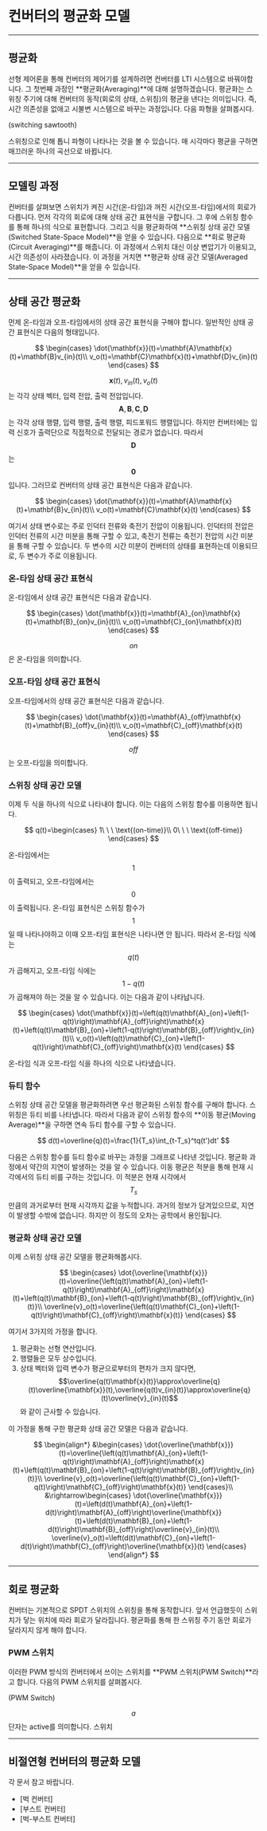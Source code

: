 # 컨버터의 평균화 모델

---

## 평균화
선형 제어론을 통해 컨버터의 제어기를 설계하려면 컨버터를 LTI 시스템으로 바꿔야합니다.
그 첫번째 과정인 **평균화(Averaging)**에 대해 설명하겠습니다.
평균화는 스위칭 주기에 대해 컨버터의 동작(회로의 상태, 스위칭)의 평균을 낸다는 의미입니다.
즉, 시간 의존성을 없애고 시불변 시스템으로 바꾸는 과정입니다.
다음 파형을 살펴봅시다.

(switching sawtooth)

스위칭으로 인해 톱니 파형이 나타나는 것을 볼 수 있습니다.
매 시각마다 평균을 구하면 매끄러운 하나의 곡선으로 바뀝니다.

---

## 모델링 과정
컨버터를 살펴보면 스위치가 켜진 시간(온-타임)과 꺼진 시간(오프-타임)에서의 회로가 다릅니다.
먼저 각각의 회로에 대해 상태 공간 표현식을 구합니다.
그 후에 스위칭 함수를 통해 하나의 식으로 표현합니다.
그리고 식을 평균화하여 **스위칭 상태 공간 모델(Switched State-Space Model)**을 얻을 수 있습니다.
다음으로 **회로 평균화(Circuit Averaging)**를 해줍니다.
이 과정에서 스위치 대신 이상 변압기가 이용되고, 시간 의존성이 사라졌습니다.
이 과정을 거치면 **평균화 상태 공간 모델(Averaged State-Space Model)**을 얻을 수 있습니다.

---

## 상태 공간 평균화
먼제 온-타임과 오프-타임에서의 상태 공간 표현식을 구해야 합니다.
일반적인 상태 공간 표현식은 다음의 형태입니다.

$$
		\begin{cases}
			\dot{\mathbf{x}}(t)=\mathbf{A}\mathbf{x}(t)+\mathbf{B}v_{in}(t)\\
			v_o(t)=\mathbf{C}\mathbf{x}(t)+\mathbf{D}v_{in}(t)
		\end{cases}
$$

$$\mathbf{x}(t),v_{in}(t),v_o(t)$$는 각각 상태 벡터, 입력 전압, 출력 전압입니다.
$$\mathbf{A},\mathbf{B},\mathbf{C},\mathbf{D}$$는 각각 상태 행렬, 입력 행렬, 출력 행렬, 피드포워드 행렬입니다.
하지만 컨버터에는 입력 신호가 출력단으로 직접적으로 전달되는 경로가 없습니다. 따라서 $$\mathbf{D}$$는 $$\mathbf{0}$$입니다.
그러므로 컨버터의 상태 공간 표현식은 다음과 같습니다.

$$
		\begin{cases}
			\dot{\mathbf{x}}(t)=\mathbf{A}\mathbf{x}(t)+\mathbf{B}v_{in}(t)\\
			v_o(t)=\mathbf{C}\mathbf{x}(t)
		\end{cases}
$$

여기서 상태 변수로는 주로 인덕터 전류와 축전기 전압이 이용됩니다.
인덕터의 전압은 인덕터 전류의 시간 미분을 통해 구할 수 있고, 축전기 전류는 축전기 전압의 시간 미분을 통해 구할 수 있습니다.
두 변수의 시간 미분이 컨버터의 상태를 표현하는데 이용되므로, 두 변수가 주로 이용됩니다.

### 온-타임 상태 공간 표현식
온-타임에서 상태 공간 표현식은 다음과 같습니다.

$$
		\begin{cases}
			\dot{\mathbf{x}}(t)=\mathbf{A}_{on}\mathbf{x}(t)+\mathbf{B}_{on}v_{in}(t)\\
			v_o(t)=\mathbf{C}_{on}\mathbf{x}(t)
		\end{cases}
$$

$$on$$은 온-타임을 의미합니다.

### 오프-타임 상태 공간 표현식
오프-타임에서의 상태 공간 표현식은 다음과 같습니다.

$$
		\begin{cases}
			\dot{\mathbf{x}}(t)=\mathbf{A}_{off}\mathbf{x}(t)+\mathbf{B}_{off}v_{in}(t)\\
			v_o(t)=\mathbf{C}_{off}\mathbf{x}(t)
		\end{cases}
$$

$$off$$는 오프-타임을 의미합니다.

### 스위칭 상태 공간 모델
이제 두 식을 하나의 식으로 나타내야 합니다.
이는 다음의 스위칭 함수를 이용하면 됩니다.

$$
q(t)=\begin{cases}
			1\ \ \ \text{(on-time)}\\
			0\ \ \ \text{(off-time)}
		\end{cases}
$$

온-타임에서는 $$1$$이 출력되고, 오프-타임에서는 $$0$$이 출력됩니다. 온-타임 표현식은 스위칭 함수가 $$1$$일 때 나타나야하고 이때 오프-타임 표현식은 나타나면 안 됩니다.
따라서 온-타임 식에는 $$q(t)$$가 곱해지고, 오프-타임 식에는 $$1-q(t)$$가 곱해져야 하는 것을 알 수 있습니다.
이는 다음과 같이 나타납니다.

$$
\begin{cases}
			\dot{\mathbf{x}}(t)=\left(q(t)\mathbf{A}_{on}+\left(1-q(t)\right)\mathbf{A}_{off}\right)\mathbf{x}(t)+\left(q(t)\mathbf{B}_{on}+\left(1-q(t)\right)\mathbf{B}_{off}\right)v_{in}(t)\\
			v_o(t)=\left(q(t)\mathbf{C}_{on}+\left(1-q(t)\right)\mathbf{C}_{off}\right)\mathbf{x}(t)
		\end{cases}
$$

온-타임 식과 오프-타임 식을 하나의 식으로 나타냈습니다.

### 듀티 함수
스위칭 상태 공간 모델을 평균화하려면 우선 평균화된 스위칭 함수를 구해야 합니다.
스위칭은 듀티 비를 나타냅니다.
따라서 다음과 같이 스위칭 함수의 **이동 평균(Moving Average)**을 구하면 연속 듀티 함수를 구할 수 있습니다.

$$
d(t)=\overline{q}(t)=\frac{1}{T_s}\int_{t-T_s}^tq(t')dt'
$$

다음은 스위칭 함수를 듀티 함수로 바꾸는 과정을 그래프로 나타낸 것입니다.
평균화 과정에서 약간의 지연이 발생하는 것을 알 수 있습니다.
이동 평균은 적분을 통해 현재 시각에서의 듀티 비를 구하는 것입니다.
이 적분은 현재 시각에서 $$T_s$$만큼의 과거로부터 현재 시각까지 값을 누적합니다.
과거의 정보가 담겨있으므로, 지연이 발생할 수밖에 없습니다.
하지만 이 정도의 오차는 공학에서 용인됩니다.

### 평균화 상태 공간 모델

이제 스위칭 상태 공간 모델을 평균화해봅시다.

$$
\begin{cases}
			\dot{\overline{\mathbf{x}}}(t)=\overline{\left(q(t)\mathbf{A}_{on}+\left(1-q(t)\right)\mathbf{A}_{off}\right)\mathbf{x}(t)+\left(q(t)\mathbf{B}_{on}+\left(1-q(t)\right)\mathbf{B}_{off}\right)v_{in}(t)}\\
			\overline{v}_o(t)=\overline{\left(q(t)\mathbf{C}_{on}+\left(1-q(t)\right)\mathbf{C}_{off}\right)\mathbf{x}(t)}
		\end{cases}
$$

여기서 3가지의 가정을 합니다.
1. 평균화는 선형 연산입니다.
2. 행렬들은 모두 상수입니다.
3. 상태 벡터와 입력 변수가 평균으로부터의 편차가 크지 않다면, $$\overline{q(t)\mathbf{x}(t)}\approx\overline{q}(t)\overline{\mathbf{x}}(t),\overline{q(t)v_{in}(t)}\approx\overline{q}(t)\overline{v}_{in}(t)$$와 같이 근사할 수 있습니다.

이 가정을 통해 구한 평균화 상태 공간 모델은 다음과 같습니다.

$$
\begin{align*}
	&\begin{cases}
		\dot{\overline{\mathbf{x}}}(t)=\overline{\left(q(t)\mathbf{A}_{on}+\left(1-q(t)\right)\mathbf{A}_{off}\right)\mathbf{x}(t)+\left(q(t)\mathbf{B}_{on}+\left(1-q(t)\right)\mathbf{B}_{off}\right)v_{in}(t)}\\
		\overline{v}_o(t)=\overline{\left(q(t)\mathbf{C}_{on}+\left(1-q(t)\right)\mathbf{C}_{off}\right)\mathbf{x}(t)}
	\end{cases}\\
	&\rightarrow\begin{cases}
		\dot{\overline{\mathbf{x}}}(t)=\left(d(t)\mathbf{A}_{on}+\left(1-d(t)\right)\mathbf{A}_{off}\right)\overline{\mathbf{x}}(t)+\left(d(t)\mathbf{B}_{on}+\left(1-d(t)\right)\mathbf{B}_{off}\right)\overline{v}_{in}(t)\\
		\overline{v}_o(t)=\left(d(t)\mathbf{C}_{on}+\left(1-d(t)\right)\mathbf{C}_{off}\right)\overline{\mathbf{x}}(t)
	\end{cases}
		\end{align*}
$$

---

## 회로 평균화

컨버터는 기본적으로 SPDT 스위치의 스위칭을 통해 동작합니다.
앞서 언급했듯이 스위치가 닿는 위치에 따라 회로가 달라집니다.
평균화를 통해 한 스위칭 주기 동안 회로가 달라지지 않게 해야 합니다.

### PWM 스위치

이러한 PWM 방식의 컨버터에서 쓰이는 스위치를 **PWM 스위치(PWM Switch)**라고 합니다.
다음의 PWM 스위치를 살펴봅시다.

(PWM Switch)

$$a$$단자는 active를 의미합니다.
스위치

---

## 비절연형 컨버터의 평균화 모델

각 문서 참고 바랍니다.
- [벅 컨버터]
- [부스트 컨버터]
- [벅-부스트 컨버터]
